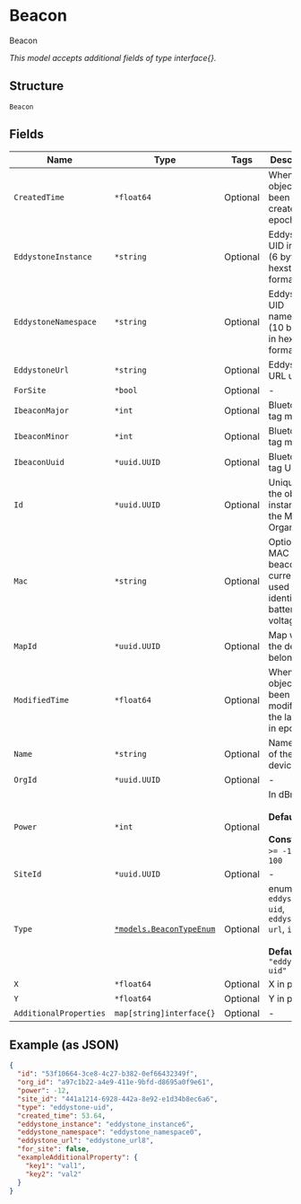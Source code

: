 
# Beacon

Beacon

*This model accepts additional fields of type interface{}.*

## Structure

`Beacon`

## Fields

| Name | Type | Tags | Description |
|  --- | --- | --- | --- |
| `CreatedTime` | `*float64` | Optional | When the object has been created, in epoch |
| `EddystoneInstance` | `*string` | Optional | Eddystone-UID instance (6 bytes) in hexstring format |
| `EddystoneNamespace` | `*string` | Optional | Eddystone-UID namespace (10 bytes) in hexstring format |
| `EddystoneUrl` | `*string` | Optional | Eddystone-URL url |
| `ForSite` | `*bool` | Optional | - |
| `IbeaconMajor` | `*int` | Optional | Bluetooth tag major |
| `IbeaconMinor` | `*int` | Optional | Bluetooth tag minor |
| `IbeaconUuid` | `*uuid.UUID` | Optional | Bluetooth tag UUID |
| `Id` | `*uuid.UUID` | Optional | Unique ID of the object instance in the Mist Organization |
| `Mac` | `*string` | Optional | Optional, MAC of the beacon, currently used only to identify battery voltage |
| `MapId` | `*uuid.UUID` | Optional | Map where the device belongs to |
| `ModifiedTime` | `*float64` | Optional | When the object has been modified for the last time, in epoch |
| `Name` | `*string` | Optional | Name / label of the device |
| `OrgId` | `*uuid.UUID` | Optional | - |
| `Power` | `*int` | Optional | In dBm<br><br>**Default**: `-12`<br><br>**Constraints**: `>= -12`, `<= 100` |
| `SiteId` | `*uuid.UUID` | Optional | - |
| `Type` | [`*models.BeaconTypeEnum`](../../doc/models/beacon-type-enum.md) | Optional | enum: `eddystone-uid`, `eddystone-url`, `ibeacon`<br><br>**Default**: `"eddystone-uid"` |
| `X` | `*float64` | Optional | X in pixel |
| `Y` | `*float64` | Optional | Y in pixel |
| `AdditionalProperties` | `map[string]interface{}` | Optional | - |

## Example (as JSON)

```json
{
  "id": "53f10664-3ce8-4c27-b382-0ef66432349f",
  "org_id": "a97c1b22-a4e9-411e-9bfd-d8695a0f9e61",
  "power": -12,
  "site_id": "441a1214-6928-442a-8e92-e1d34b8ec6a6",
  "type": "eddystone-uid",
  "created_time": 53.64,
  "eddystone_instance": "eddystone_instance6",
  "eddystone_namespace": "eddystone_namespace0",
  "eddystone_url": "eddystone_url8",
  "for_site": false,
  "exampleAdditionalProperty": {
    "key1": "val1",
    "key2": "val2"
  }
}
```

